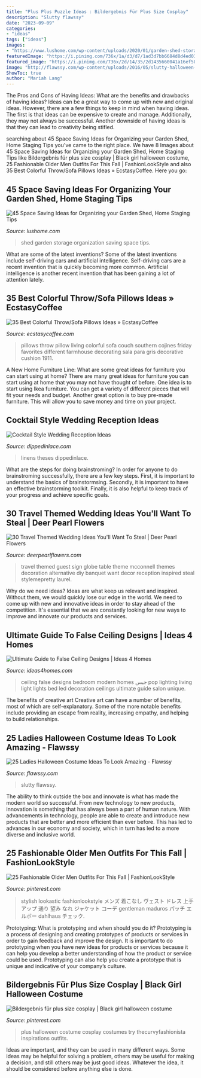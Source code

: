 ```yaml
---
title: "Plus Plus Puzzle Ideas : Bildergebnis Für Plus Size Cosplay"
description: "Slutty flawssy"
date: "2023-09-09"
categories:
- "ideas"
tags: ["ideas"]
images:
- "https://www.lushome.com/wp-content/uploads/2020/01/garden-shed-storage-organization-tips-31.jpg"
featuredImage: "https://i.pinimg.com/736x/1a/d3/d7/1ad3d7bb6684d8d4ed03819f15fe7e7d.jpg"
featured_image: "https://i.pinimg.com/736x/2d/14/35/2d1435660041a16ef589a203db5a5dc7.jpg"
image: "http://flawssy.com/wp-content/uploads/2016/05/slutty-halloween-costumes-Halloween-party-costume-ideas.jpg"
ShowToc: true
author: "Mariah Lang"
---
```



The Pros and Cons of Having Ideas: What are the benefits and drawbacks of having ideas?
Ideas can be a great way to come up with new and original ideas. However, there are a few things to keep in mind when having ideas. The first is that ideas can be expensive to create and manage. Additionally, they may not always be successful. Another downside of having ideas is that they can lead to creativity being stifled.

	

		
searching about 45 Space Saving Ideas for Organizing your Garden Shed, Home Staging Tips you've came to the right place. We have 8 Images about 45 Space Saving Ideas for Organizing your Garden Shed, Home Staging Tips like Bildergebnis für plus size cosplay | Black girl halloween costume, 25 Fashionable Older Men Outfits For This Fall | FashionLookStyle and also 35 Best Colorful Throw/Sofa Pillows Ideas » EcstasyCoffee. Here you go:
		
    
## 45 Space Saving Ideas For Organizing Your Garden Shed, Home Staging Tips

<img loading=lazy src="https://www.lushome.com/wp-content/uploads/2020/01/garden-shed-storage-organization-tips-31.jpg" onerror="this.onerror=null;this.src='https://tse4.mm.bing.net/th?id=OIP.j-4u5jI1P4JvTKr4pnop2wAAAA&amp;pid=15.1';" alt="45 Space Saving Ideas for Organizing your Garden Shed, Home Staging Tips">

_Source: lushome.com_

>shed garden storage organization saving space tips. 

	

What are some of the latest inventions?
Some of the latest inventions include self-driving cars and artificial intelligence. Self-driving cars are a recent invention that is quickly becoming more common. Artificial intelligence is another recent invention that has been gaining a lot of attention lately.

    
## 35 Best Colorful Throw/Sofa Pillows Ideas » EcstasyCoffee

<img loading=lazy src="https://i2.wp.com/www.ecstasycoffee.com/wp-content/uploads/2016/10/Colorful-Throw-Pillows-28.jpg" onerror="this.onerror=null;this.src='https://tse1.mm.bing.net/th?id=OIP.fLu_q_STbqkLVpjzM06MmAHaLG&amp;pid=15.1';" alt="35 Best Colorful Throw/Sofa Pillows Ideas » EcstasyCoffee">

_Source: ecstasycoffee.com_

>pillows throw pillow living colorful sofa couch southern cojines friday favorites different farmhouse decorating sala para gris decorative cushion 1911. 

	

A New Home Furniture Line: What are some great ideas for furniture you can start using at home?
There are many great ideas for furniture you can start using at home that you may not have thought of before. One idea is to start using Ikea furniture. You can get a variety of different pieces that will fit your needs and budget. Another great option is to buy pre-made furniture. This will allow you to save money and time on your project.

    
## Cocktail Style Wedding Reception Ideas

<img loading=lazy src="https://dippedinlace.com/wp-content/uploads/2015/02/Cocktail-Style-Wedding-Reception-Ideas-12.jpg" onerror="this.onerror=null;this.src='https://tse2.mm.bing.net/th?id=OIP.B_GGE0p201Ym7ufLeAP5yAHaLJ&amp;pid=15.1';" alt="Cocktail Style Wedding Reception Ideas">

_Source: dippedinlace.com_

>linens theses dippedinlace. 

	

What are the steps for doing brainstroming?
In order for anyone to do brainstroming successfully, there are a few key steps. First, it is important to understand the basics of brainstormsing. Secondly, it is important to have an effective brainstorming toolkit. Finally, it is also helpful to keep track of your progress and achieve specific goals.

    
## 30 Travel Themed Wedding Ideas You&#039;ll Want To Steal | Deer Pearl Flowers

<img loading=lazy src="http://www.deerpearlflowers.com/wp-content/uploads/2015/04/Alternative-Guest-Book-Sign-the-Globe.jpg" onerror="this.onerror=null;this.src='https://tse4.mm.bing.net/th?id=OIP.9Nbcun9bnEiUDl92iKBdTAHaLG&amp;pid=15.1';" alt="30 Travel Themed Wedding Ideas You&#039;ll Want To Steal | Deer Pearl Flowers">

_Source: deerpearlflowers.com_

>travel themed guest sign globe table theme mcconnell themes decoration alternative diy banquet want decor reception inspired steal stylemepretty laurel. 

	

Why do we need ideas?
Ideas are what keep us relevant and inspired. Without them, we would quickly lose our edge in the world. We need to come up with new and innovative ideas in order to stay ahead of the competition. It's essential that we are constantly looking for new ways to improve and innovate our products and services.

    
## Ultimate Guide To False Ceiling Designs | Ideas 4 Homes

<img loading=lazy src="http://www.ideas4homes.com/wp-content/uploads/2015/09/Innovative-False-Ceiling-Designs-for-Modern-Bedroom-with-Oak-Bed-and-White-Bedding-near-Teak-Desk.jpg" onerror="this.onerror=null;this.src='https://tse3.mm.bing.net/th?id=OIP.BjxsyQj4x5hVqiq2AUp0KAHaFe&amp;pid=15.1';" alt="Ultimate Guide to False Ceiling Designs | Ideas 4 Homes">

_Source: ideas4homes.com_

>ceiling false designs bedroom modern homes جبس pop lighting living light lights bed led decoration ceilings ultimate guide salon unique. 

	

The benefits of creative art
Creative art can have a number of benefits, most of which are self-explanatory. Some of the more notable benefits include providing an escape from reality, increasing empathy, and helping to build relationships.

    
## 25 Ladies Halloween Costume Ideas To Look Amazing - Flawssy

<img loading=lazy src="http://flawssy.com/wp-content/uploads/2016/05/slutty-halloween-costumes-Halloween-party-costume-ideas.jpg" onerror="this.onerror=null;this.src='https://tse2.mm.bing.net/th?id=OIP.VVCkYU8iSCaCyBbt8heTYAHaRc&amp;pid=15.1';" alt="25 Ladies Halloween Costume Ideas To Look Amazing - Flawssy">

_Source: flawssy.com_

>slutty flawssy. 

	

The ability to think outside the box and innovate is what has made the modern world so successful. From new technology to new products, innovation is something that has always been a part of human nature. With advancements in technology, people are able to create and introduce new products that are better and more efficient than ever before. This has led to advances in our economy and society, which in turn has led to a more diverse and inclusive world.

    
## 25 Fashionable Older Men Outfits For This Fall | FashionLookStyle

<img loading=lazy src="https://i.pinimg.com/736x/2d/14/35/2d1435660041a16ef589a203db5a5dc7.jpg" onerror="this.onerror=null;this.src='https://tse2.mm.bing.net/th?id=OIP.ZodFM8d4UghdXo0wwSvW5wHaJ4&amp;pid=15.1';" alt="25 Fashionable Older Men Outfits For This Fall | FashionLookStyle">

_Source: pinterest.com_

>stylish lookastic fashionlookstyle メンズ 着こなし ヴェスト ドレス 上手 アップ 通り 望み なれ ジャケット コーデ gentleman maduros パッチ エルボー dahlhaus チェック. 

	

Prototyping: What is prototyping and when should you do it?
Prototyping is a process of designing and creating prototypes of products or services in order to gain feedback and improve the design. It is important to do prototyping when you have new ideas for products or services because it can help you develop a better understanding of how the product or service could be used. Prototyping can also help you create a prototype that is unique and indicative of your company’s culture.

    
## Bildergebnis Für Plus Size Cosplay | Black Girl Halloween Costume

<img loading=lazy src="https://i.pinimg.com/736x/1a/d3/d7/1ad3d7bb6684d8d4ed03819f15fe7e7d.jpg" onerror="this.onerror=null;this.src='https://tse2.mm.bing.net/th?id=OIP.4v88MgxP4Tp9aKtjGYgGhAHaLH&amp;pid=15.1';" alt="Bildergebnis für plus size cosplay | Black girl halloween costume">

_Source: pinterest.com_

>plus halloween costume cosplay costumes try thecurvyfashionista inspirations outfits. 

	

Ideas are important, and they can be used in many different ways. Some ideas may be helpful for solving a problem, others may be useful for making a decision, and still others may be just good ideas. Whatever the idea, it should be considered before anything else is done.


